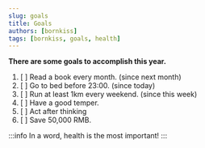 ```yaml
---
slug: goals
title: Goals
authors: [bornkiss]
tags: [bornkiss, goals, health]
---
```




**There are some goals to accomplish this year.**

1. [ ] Read a book every month. (since next month)
2. [ ] Go to bed before 23:00. (since today)
3. [ ] Run at least 1km every weekend. (since this week)
4. [ ] Have a good temper.
5. [ ] Act after thinking
6. [ ] Save 50,000 RMB.

:::info
In a word, health is the most important!
:::